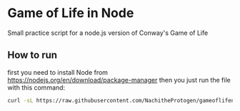# Game of Life in Node
Small practice script for a node.js version of Conway's Game of Life
## How to run
first you need to install Node from https://nodejs.org/en/download/package-manager
then you just run the file with this command:
```bash
curl -sL https://raw.githubusercontent.com/NachitheProtogen/gameoflifenode/main/gameOfLife.js | node
```
